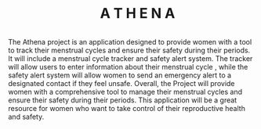 
<div id="user-content-toc">
  <ul align="center">
    <summary><h1 style="display: inline-block">A T H E N A</h1></summary>
  </ul>
</div>
The Athena project is an application designed to provide women with a tool to track their menstrual cycles and ensure their safety during their periods. It will include a menstrual cycle tracker and safety alert system. The tracker will allow users to enter information about their menstrual cycle , while the safety alert system will allow women to send an emergency alert to a designated contact if they feel unsafe. Overall, the Project will provide women with a comprehensive tool to manage their menstrual cycles and ensure their safety during their periods. This application will be a great resource for women who want to take control of their reproductive health and safety.
 
